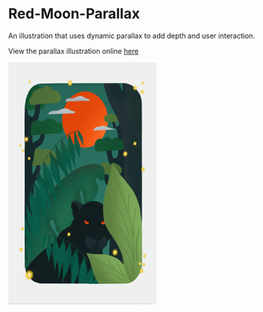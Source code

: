 # Red-Moon-Parallax
An illustration that uses dynamic parallax to add depth and user interaction. 

View the parallax illustration online
<a href="https://h-r-design.github.io/Red-Moon-Parallax/" target="_blank"> here</a>
 
<img src="https://github.com/H-R-Design/Red-Moon-Parallax/blob/gh-pages/layers/Red%20Moon%20by%20Hana%20Robinson%20Design.JPG" alt="illustration" width="300" height= "489"/>
